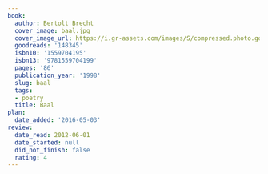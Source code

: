 ```yaml
---
book:
  author: Bertolt Brecht
  cover_image: baal.jpg
  cover_image_url: https://i.gr-assets.com/images/S/compressed.photo.goodreads.com/books/1348126595l/148345.jpg
  goodreads: '148345'
  isbn10: '1559704195'
  isbn13: '9781559704199'
  pages: '86'
  publication_year: '1998'
  slug: baal
  tags:
  - poetry
  title: Baal
plan:
  date_added: '2016-05-03'
review:
  date_read: 2012-06-01
  date_started: null
  did_not_finish: false
  rating: 4
---
```

